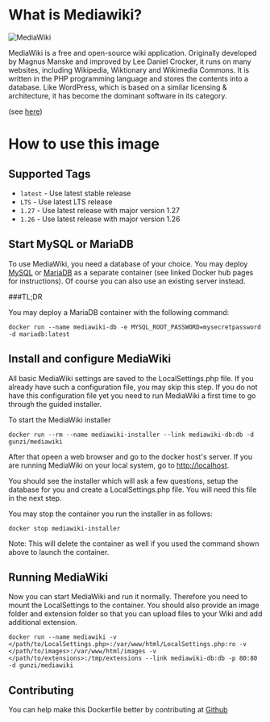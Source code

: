 # What is Mediawiki?

![MediaWiki](https://upload.wikimedia.org/wikipedia/commons/6/64/MediaWiki_logo_without_tagline.png)

MediaWiki is a free and open-source wiki application. Originally developed by Magnus Manske and improved by Lee Daniel Crocker, it runs on many websites, including Wikipedia, Wiktionary and Wikimedia Commons. It is written in the PHP programming language and stores the contents into a database. Like WordPress, which is based on a similar licensing & architecture, it has become the dominant software in its category.

(see [here](https://wikipedia.org/wiki/MediaWiki))

# How to use this image

## Supported Tags
- `latest` - Use latest stable release 
- `LTS` - Use latest LTS release
- `1.27` - Use latest release with major version 1.27
- `1.26` - Use latest release with major version 1.26

## Start MySQL or MariaDB

To use MediaWiki, you need a database of your choice. You may deploy [MySQL](https://registry.hub.docker.com/_/mysql/) or [MariaDB](https://registry.hub.docker.com/_/mariadb) as a separate container (see linked Docker hub pages for instructions). Of course you can also use an existing server instead.

###TL;DR

You may deploy a MariaDB container with the following command:

	docker run --name mediawiki-db -e MYSQL_ROOT_PASSWORD=mysecretpassword -d mariadb:latest


## Install and configure MediaWiki

All basic MediaWiki settings are saved to the LocalSettings.php file. If you already have such a configuration file, you may skip this step.
If you do not have this configuration file yet you need to run MediaWiki a first time to go through the guided installer.

To start the MediaWiki installer

	docker run --rm --name mediawiki-installer --link mediawiki-db:db -d gunzi/mediawiki

After that opeen a web browser and go to the docker host's server.
If you are running MediaWiki on your local system, go to [http://localhost](http://localhost).

You should see the installer which will ask a few questions, setup the database for you and create a LocalSettings.php file. You will need this file in the next step.

You may stop the container you run the installer in as follows:

	docker stop mediawiki-installer

Note: This will delete the container as well if you used the command shown above to launch the container.

## Running MediaWiki

Now you can start MediaWiki and run it normally. 
Therefore you need to mount the LocalSettings to the container. You should also provide an image folder and extension folder so that you can upload files to your Wiki and add additional extension.

	docker run --name mediawiki -v </path/to/LocalSettings.php>:/var/www/html/LocalSettings.php:ro -v </path/to/images>:/var/www/html/images -v </path/to/extensions>:/tmp/extensions --link mediawiki-db:db -p 80:80 -d gunzi/mediawiki


## Contributing

You can help make this Dockerfile better by contributing at [Github](https://github.com/gunzi42/mediawiki-docker)
